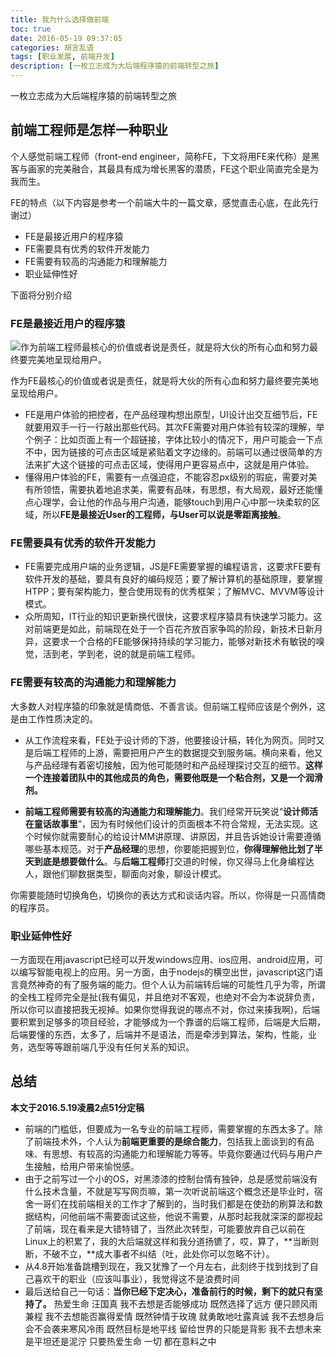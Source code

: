 ```yaml
---
title: 我为什么选择做前端
toc: true
date: 2016-05-19 09:37:05
categories: 胡言乱语
tags: [职业发展, 前端开发]
description: [一枚立志成为大后端程序猿的前端转型之旅]
---
```

一枚立志成为大后端程序猿的前端转型之旅
<!--more-->
## 前端工程师是怎样一种职业 ##

个人感觉前端工程师（front-end engineer，简称FE，下文将用FE来代称）是黑客与画家的完美融合，其最具有成为增长黑客的潜质，FE这个职业简直完全是为我而生。

FE的特点（以下内容是参考一个前端大牛的一篇文章，感觉直击心底，在此先行谢过）

- FE是最接近用户的程序猿
- FE需要具有优秀的软件开发能力
- FE需要有较高的沟通能力和理解能力
- 职业延伸性好

下面将分别介绍

### FE是最接近用户的程序猿 ###

![作为前端工程师最核心的价值或者说是责任，就是将大伙的所有心血和努力最终要完美地呈现给用户。](http://www.53zi.com/image/jpg/Front_end.png)

作为FE最核心的价值或者说是责任，就是将大伙的所有心血和努力最终要完美地呈现给用户。

- FE是用户体验的把控者，在产品经理构想出原型，UI设计出交互细节后，FE就要用双手一行一行敲出那些代码。其次FE需要对用户体验有较深的理解，举个例子：比如页面上有一个超链接，字体比较小的情况下，用户可能会一下点不中，因为链接的可点击区域是紧贴着文字边缘的。前端可以通过很简单的方法来扩大这个链接的可点击区域，使得用户更容易点中，这就是用户体验。
- 懂得用户体验的FE，需要有一点强迫症，不能容忍px级别的瑕疵，需要对美有所领悟，需要执着地追求美，需要有品味，有思想，有大局观，最好还能懂点心理学，会让他的作品与用户沟通，能够touch到用户心中那一块柔软的区域，所以**FE是最接近User的工程师，与User可以说是零距离接触**。

### FE需要具有优秀的软件开发能力 ###

- FE需要完成用户端的业务逻辑，JS是FE需要掌握的编程语言，这要求FE要有软件开发的基础，要具有良好的编码规范；要了解计算机的基础原理，要掌握HTPP；要有架构能力，整合使用现有的优秀框架；了解MVC、MVVM等设计模式。
- 众所周知，IT行业的知识更新换代很快，这要求程序猿具有快速学习能力。这对前端更是如此，前端现在处于一个百花齐放百家争鸣的阶段，新技术日新月异，这要求一个合格的FE能够保持持续的学习能力，能够对新技术有敏锐的嗅觉，活到老，学到老，说的就是前端工程师。

### FE需要有较高的沟通能力和理解能力 ###

大多数人对程序猿的印象就是情商低、不善言谈。但前端工程师应该是个例外，这是由工作性质决定的。

- 从工作流程来看，FE处于设计师的下游，他要接设计稿，转化为网页。同时又是后端工程师的上游，需要把用户产生的数据提交到服务端。横向来看，他又与产品经理有着密切接触，因为他可能随时和产品经理探讨交互的细节。**这样一个连接着团队中的其他成员的角色，需要他既是一个粘合剂，又是一个润滑剂。**

- **前端工程师需要有较高的沟通能力和理解能力**。我们经常开玩笑说“<strong>设计师活在童话故事里</strong>”，因为有时候他们设计的页面根本不符合常规，无法实现。这个时候你就需要耐心的给设计MM讲原理、讲原因，并且告诉她设计需要遵循哪些基本规范。对于<strong>产品经理</strong>的思想，你要能把握到位，**你得理解他比划了半天到底是想要做什么**。与<strong>后端工程师</strong>打交道的时候，你又得马上化身编程达人，跟他们聊数据类型，聊面向对象，聊设计模式。

你需要能随时切换角色，切换你的表达方式和谈话内容。所以，你得是一只高情商的程序员。

### 职业延伸性好 ###

一方面现在用javascript已经可以开发windows应用、ios应用、android应用，可以编写智能电视上的应用。另一方面，由于nodejs的横空出世，javascript这门语言竟然神奇的有了服务端的能力。但个人认为前端转后端的可能性几乎为零，所谓的全栈工程师完全是扯(我有偏见，并且绝对不客观，也绝对不会为本说辞负责，所以你可以直接把我无视掉。如果你觉得我说的哪点不对，你过来揍我啊)，后端要积累到足够多的项目经验，才能够成为一个靠谱的后端工程师，后端是大后期，后端要懂的东西，太多了，后端并不是语法，而是牵涉到算法，架构，性能，业务，选型等等跟前端几乎没有任何关系的知识。

## 总结 ##

**本文于2016.5.19凌晨2点51分定稿**

- 前端的门槛低，但要成为一名专业的前端工程师，需要掌握的东西太多了。除了前端技术外，个人认为**前端更重要的是综合能力**，包括我上面谈到的有品味、有思想、有较高的沟通能力和理解能力等等。毕竟你要通过代码与用户产生接触，给用户带来愉悦感。
- 由于之前写过一个小的OS，对黑漆漆的控制台情有独钟，总是感觉前端没有什么技术含量，不就是写写网页嘛，第一次听说前端这个概念还是毕业时，宿舍一哥们在找前端相关的工作才了解到的，当时我们都是在使劲的刷算法和数据结构，问他前端不需要面试这些，他说不需要，从那时起我就深深的鄙视起了前端，现在看来是大错特错了，当然此次转型，可能要放弃自己以前在Linux上的积累了，我的大后端就这样和我分道扬镳了，哎，算了，**当断则断，不破不立，**成大事者不纠结（吐，此处你可以忽略不计）。
- 从4.8开始准备跳槽到现在，我又犹豫了一个月左右，此刻终于找到找到了自己喜欢干的职业（应该叫事业），我觉得这不是浪费时间
- 最后送给自己一句话：**当你已经下定决心，准备前行的时候，剩下的就只有坚持了。**
	热爱生命 
	汪国真 
	我不去想是否能够成功 
	既然选择了远方 
	便只顾风雨兼程 
	我不去想能否赢得爱情 
	既然钟情于玫瑰 
	就勇敢地吐露真诚 
	我不去想身后会不会袭来寒风冷雨 
	既然目标是地平线 
	留给世界的只能是背影 
	我不去想未来是平坦还是泥泞 
	只要热爱生命 
	一切
	都在意料之中

